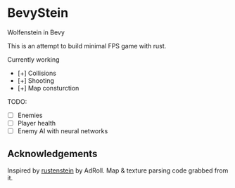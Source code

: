 # BevyStein
Wolfenstein in Bevy

This is an attempt to build minimal FPS game with rust. 

Currently working

* [+] Collisions
* [+] Shooting
* [+] Map consturction

TODO:

* [ ] Enemies
* [ ] Player health
* [ ] Enemy AI with neural networks

## Acknowledgements

Inspired by [rustenstein](https://github.com/AdRoll/rustenstein) by AdRoll. Map & texture parsing code grabbed from it.

